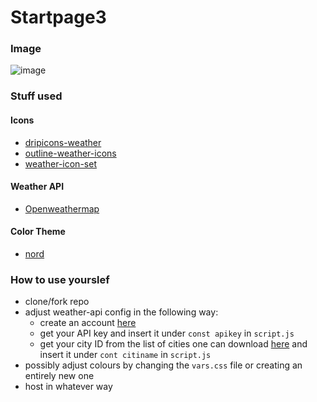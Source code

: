 # Startpage3

### Image
![image](https://cdn.discordapp.com/attachments/684107329427472406/879836842910949416/unknown.png)


### Stuff used

#### Icons

* [dripicons-weather](https://github.com/amitjakhu/dripicons-weather)
* [outline-weather-icons](https://iconstore.co/icons/outline-weather-icons/)
* [weather-icon-set](https://iconstore.co/icons/weather-icon-set)
	
#### Weather API

* [Openweathermap](https://openweathermap.org/)
	
#### Color Theme

* [nord](https://www.nordtheme.com/)

### How to use yourslef

* clone/fork repo
* adjust weather-api config in the following way:
  * create an account [here](https://home.openweathermap.org/users/sign_up)
  * get your API key and insert it under `const apikey` in `script.js`
  * get your city ID from the list of cities one can download [here](https://bulk.openweathermap.org/sample/city.list.json.gz) and insert it under `cont citiname` in `script.js`
* possibly adjust colours by changing the `vars.css` file or creating an entirely new one
* host in whatever way
